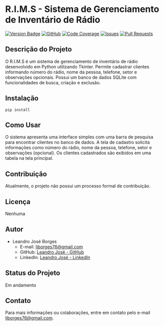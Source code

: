# R.I.M.S - Sistema de Gerenciamento de Inventário de Rádio

[![Version Badge](https://badge.fury.io/for/py/RIMS.svg)](https://pypi.org/project/RIMS/)
[![GitHub](https://github.com/Landro001/RIMS/workflows/CI/badge.svg)](https://github.com/Landro001/RIMS/actions)
[![Code Coverage](https://codecov.io/gh/Landro001/RIMS/branch/main/graph/badge.svg)](https://codecov.io/gh/Landro001/RIMS)
[![Issues](https://img.shields.io/github/issues/Landro001/RIMS)](https://github.com/Landro001/RIMS/issues)
[![Pull Requests](https://img.shields.io/github/issues-pr/Landro001/RIMS)](https://github.com/Landro001/RIMS/pulls)

## Descrição do Projeto
O R.I.M.S é um sistema de gerenciamento de inventário de rádio desenvolvido em Python utilizando Tkinter. Permite cadastrar clientes informando número do rádio, nome da pessoa, telefone, setor e observações opcionais. Possui um banco de dados SQLite com funcionalidades de busca, criação e exclusão.

## Instalação

```pip install```


## Como Usar
O sistema apresenta uma interface simples com uma barra de pesquisa para encontrar clientes no banco de dados. A tela de cadastro solicita informações como número do rádio, nome da pessoa, telefone, setor e observações (opcional). Os clientes cadastrados são exibidos em uma tabela na tela principal.

## Contribuição
Atualmente, o projeto não possui um processo formal de contribuição.

## Licença
Nenhuma

## Autor
- Leandro José Borges
  - E-mail: ljborges76@gmail.com
  - GitHub: [Leandro José - GitHub](https://github.com/Landro001)
  - LinkedIn: [Leandro José - LinkedIn](https://www.linkedin.com/in/leandrojose-developer/)

## Status do Projeto
Em andamento

## Contato
Para mais informações ou colaborações, entre em contato pelo e-mail ljborges76@gmail.com.



